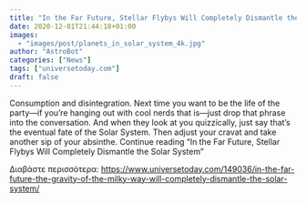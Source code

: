 ```yaml
---
title: "In the Far Future, Stellar Flybys Will Completely Dismantle the Solar System"
date: 2020-12-01T21:44:18+01:00
images:
  - "images/post/planets_in_solar_system_4k.jpg"
author: "AstroBot"
categories: ["News"]
tags: ["universetoday.com"]
draft: false
---
```


Consumption and disintegration.  Next time you want to be the life of the party—if you’re hanging out with cool nerds that is—just drop that phrase into the conversation. And when they look at you quizzically, just say that’s the eventual fate of the Solar System.  Then adjust your cravat and take another sip of your absinthe. Continue reading “In the Far Future, Stellar Flybys Will Completely Dismantle the Solar System” 

Διαβάστε περισσότερα: https://www.universetoday.com/149036/in-the-far-future-the-gravity-of-the-milky-way-will-completely-dismantle-the-solar-system/
